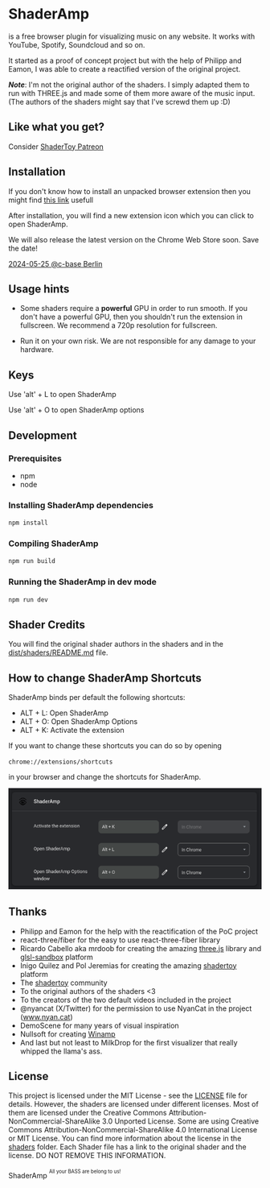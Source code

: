 # ShaderAmp

is a free browser plugin for visualizing music on any website. It works with YouTube, Spotify, Soundcloud and so on.

It started as a proof of concept project but with the help of Philipp and Eamon, I was able to create a reactified version of the original project.

***Note***: I'm not the original author of the shaders. I simply adapted them to run with THREE.js and made some of them more aware of the music input. (The authors of the shaders might say that I've screwd them up :D)

## Like what you get?

Consider [ShaderToy Patreon](https://www.patreon.com/shadertoy)

## Installation

If you don't know how to install an unpacked browser extension then you might find [this link](https://developer.chrome.com/docs/extensions/mv3/getstarted/development-basics/#load-unpacked) usefull

After installation, you will find a new extension icon which you can click to open ShaderAmp.

We will also release the latest version on the Chrome Web Store soon. Save the date! 

[2024-05-25 @c-base Berlin](https://c-base.org/calendar/#view=month&date=2024-05-01&event=b7be3608-1875-455b-b162-8b201fc1a715)

## Usage hints

- Some shaders require a **powerful** GPU in order to run smooth. If you don't have a powerful GPU, then you shouldn't run the extension in fullscreen. We recommend a 720p resolution for fullscreen.

- Run it on your own risk. We are not responsible for any damage to your hardware.

## Keys

Use 'alt' + L to open ShaderAmp

Use 'alt' + O to open ShaderAmp options

## Development

### Prerequisites
- npm
- node

### Installing ShaderAmp dependencies

```bash
npm install
```

### Compiling ShaderAmp

```bash
npm run build
```

### Running the ShaderAmp in dev mode

```bash
npm run dev
```

## Shader Credits

You will find the original shader authors in the shaders and in the [dist/shaders/README.md](dist/shaders/README.md) file.


## How to change ShaderAmp Shortcuts

ShaderAmp binds per default the following shortcuts:
- ALT + L: Open ShaderAmp
- ALT + O: Open ShaderAmp Options
- ALT + K: Activate the extension


If you want to change these shortcuts you can do so by opening

`chrome://extensions/shortcuts`

in your browser and change the shortcuts for ShaderAmp.

![ ](screenshots/shortcuts.png)


## Thanks

- Philipp and Eamon for the help with the reactification of the PoC project
- react-three/fiber for the easy to use react-three-fiber library
- Ricardo Cabello aka mrdoob for creating the amazing [three.js](https://threejs.org/) library and [glsl-sandbox](https://glslsandbox.com/) platform
- Inigo Quilez and Pol Jeremias for creating the amazing [shadertoy](https://www.shadertoy.com/) platform
- The [shadertoy](https://www.shadertoy.com/) community
- To the original authors of the shaders <3
- To the creators of the two default videos included in the project
- @nyancat (X/Twitter) for the permission to use NyanCat in the project (www.nyan.cat)
- DemoScene for many years of visual inspiration
- Nullsoft for creating [Winamp](https://www.winamp.com/)
- And last but not least to MilkDrop for the first visualizer that really whipped the llama's ass.

## License

This project is licensed under the MIT License - see the [LICENSE](LICENSE) file for details.
However, the shaders are licensed under different licenses. Most of them are licensed under the Creative Commons Attribution-NonCommercial-ShareAlike 3.0 Unported License.
Some are using Creative Commons Attribution-NonCommercial-ShareAlike 4.0 International License or MIT License.
You can find more information about the license in the [shaders](dist/shaders) folder.
Each Shader file has a link to the original shader and the license. DO NOT REMOVE THIS INFORMATION.

ShaderAmp
<sup><sup>All your BASS are belong to us!<sup></sup>